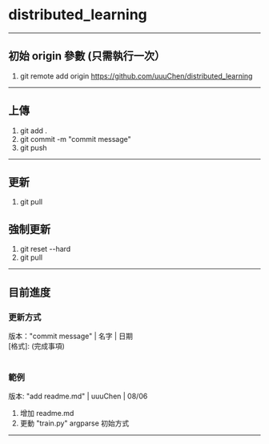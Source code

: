 # distributed_learning

--------------------------------------------
## 初始 origin 參數 (只需執行一次）
1. git remote add origin https://github.com/uuuChen/distributed_learning

--------------------------------------------
## 上傳
1. git add . <br>
2. git commit -m "commit message" <br>
3. git push <br>

--------------------------------------------
## 更新
1. git pull <br>

## 強制更新
1. git reset --hard <br>
2. git pull <br>

--------------------------------------------
## 目前進度

### 更新方式
版本："commit message" | 名字 | 日期 <br>
[格式]: (完成事項)  <br>
<br>
### 範例
版本: "add readme.md" | uuuChen | 08/06 <br>
1. 增加 readme.md <br>
2. 更動 "train.py" argparse 初始方式 <br>

--------------------------------------------
